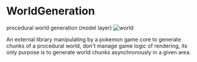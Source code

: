 # WorldGeneration
procedural world generation (model layer)
![world](https://user-images.githubusercontent.com/9294021/167267785-278dbaa2-ed1d-434b-b093-60f8b0f60f70.PNG)

An external library manipulating by a pokemon game core to generate chunks of a procedural world, don't manage game logic of rendering, its only purpose is to generate world chunks
asynchronously in a given area.
